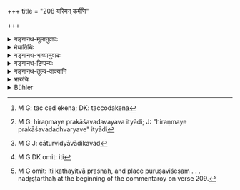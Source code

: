 +++
title = "208 यस्मिन् कर्मणि"

+++

<details><summary>गङ्गानथ-मूलानुवादः</summary>

In connection with a rite, when specific fees are prescribed for its several parts,—will one man take all these, or shall they all share them?
</details>

<details><summary>मेधातिथिः</summary>

इदं अपरं प्रकृतोपयोगि वैदिकं कथ्यते । वैदिके कर्मणि सामस्त्येन दक्षिणा आम्नायन्ते, न प्रतिपुरुषं विभागेन- "तस्य द्वादशशतं दक्षिणा" इति । तच् चातिदेशेन[^३०] क्रत्वन्तराणि तद्विकाराण्य् अनुगच्छन्ति राजसूयादीनि । तत्र च केषुचिद् अङ्गकर्मसु प्रतिपदम् अन्या दक्षिणाम्नाता पुरुषविशेषसंयोगेन- "हिरण्मयौ प्राकाशव् अध्वर्यवे"[^३१] (शब् ओन् प्म्स् १०.३.६३) इत्यादि । ताः **प्रत्यङ्गदक्षिणाः** संपद्यन्ते । किम् अध्वर्योश् चातुर्विद्यवादिकवद्[^३२] ददातिसंबन्धः, सर्वेषाम् ऋत्विजां दक्षिणाः, अध्वर्यस् तु द्वारमात्रम्, उत तस्यैव सा, अन्येषां प्रकृतांशः इति[^३३] संशयोपन्यासार्थः श्लोकः । प्रतिपदं पुरुषविसेषाश्रया अङ्गेषु दक्षिणाः **प्रत्यङ्गदक्षिणाः** । अथ वा वीप्सायां **प्रत्यङ्ग्**अशब्दः । अङ्गम् अङ्गम् आश्रिताः **प्रत्यङ्गाः** । **स एष ता आददीत** । मुख्य एव पुरुषस्य ददातिना संयोग उत कर्तृत्वाविशेषाद् अन्ये ऽपि **भजेरंल्** लभेरन्, प्रधानदक्षिणाया इव, इति कथयित्वा प्रश्नः । पुरुषविशेषम् उक्तास् तदर्था एवेति निर्णयः । एवं ददातिर् मुख्यार्थो भवति । पुरुषसंयोगश् च नादृष्टार्थः[^३४] ॥ ८.२०८ ॥


[^३४]:
     M G omit: iti kathayitvā praśnaḥ, and place puruṣaviśeṣam . . . nādṛṣṭārthaḥ at the beginning of the commentaroy on verse 209.


[^३३]:
     M G DK omit: iti


[^३२]:
     M G J: cāturvidyāvādikavad


[^३१]:
     M G: hiraṇmaye prakāśavadavayava ityādi; J: "hiraṇmaye prakāśavadadhvaryave" ityādi


[^३०]:
     M G: tac ced ekena; DK: taccodakena
</details>

<details><summary>गङ्गानथ-भाष्यानुवादः</summary>

This verse adds something more in connection with Vedic rites, which is relevant to the present context.

In connection with rites, fees are as a rule proscribed for them as a whole, and not with reference to each priest,—the injunction being in the form ‘the fee for it shall he twelve hundred’; this same injunction becomes applicable by ‘transference’ also to such sacrifices as grow out of, and are analogous to, that in connection with which the fee has been prescribed;—such sacrifices, for instance, as the *llājasūya* and the rest;—now in connection with these latter, it is found that with reference to certain parts of the rite, distinct speciñc fees have been prescribed as to be paid to a particular priest specifically,—*e.g*., ‘the bright gold shall be given *to the Adhvaryu*’;—these are what are called (in the text) ‘*specific fees for its several parts*.’

Now the question arises—Is the gift, like the other sacrificial fees, connected with the *Adhvaryu*, only in the sense that he is one among four partners, and it belongs to all the priests, the *Adhraryu* being only the channel? or that it belongs to the *Adhvaryu* alone, the others receiving a share only out of the main fee?

This is the question propounded by the verse.

The term ‘*pratyaṅgadakṣiṇā*’ means *the fees directly prescribed in so many words in connection with special rites as to be given to particular persons*. Or the term ‘*pratyaṅga*’ may mean *for* *each several part*.

‘*Will one man take all these*,’—the gift being connected with the chief priest only,—or shall others all ‘*share them*,’—those, equally with the chief priest, having officiated at the performance;—just as they do in the case of the main sacrificial fee?—Such is the sense of the question.

The answer to this is that when a certain fee has been prescribed for a particular person, it is to be taken by him alone: as it is only thus that the prescribed act of ‘giving’ could he regarded as fulfilled. The mention of the particular recipient in the rule could not be intended to serve any transcendental purpose (and no other purpose could it serve, if the fee were not actually meant to be received by that person alone).—(208)
</details>

<details><summary>गङ्गानथ-टिप्पन्यः</summary>

This verse is quoted in *Vivādaratnākara* (p. 119) which adds the following notes:—‘*Praiyaṃśadakṣiṇāḥ*’ (which is its reading for ‘*pratyaṅgadakṣināḥ*’), the fees that have been prescribed for a particular priest, in connection with particular sections of an elaborate sacrifice; *e.g*., at the ceremony of anointment two golden vessels are given to the *Adhvaryu* priest;—in regard to these, the question is—Is the whole of that special fee to be taken by that one priest in reference to whom it has been prescribed? Or that individual is only the formal recipient, and the fee has to be equally divided among all the priests taking part in the performance?

It is quoted in *Kṛtyakalapataru* (90a), which explains ‘*pratyaṃśadakṣiṇā*’ (which is its reading for ‘*pratyaṅgadakṣiṇā*’) as ‘the fees that have been prescribed as the special shares of particular priests’, and it adds that this rule is meant to raise the question whether when, *e.g*., two gold Prakāśas are prescribed as to be given at the *Abhiṣecanīya Rites, to the Adhvaryu*,—are the two articles to be taken by that priest, or are they to be divided among all the priests concerned?
</details>

<details><summary>गङ्गानथ-तुल्य-वाक्यानि</summary>

*Viṣṇu* (Vivādaratnākara, p. 120).—(Same as Manu).

*Bṛhaspati* (Aparārka, p. 837).—(Same as Manu).
</details>

<details><summary>भारुचिः</summary>

प्रत्यङ्गदक्षिणाः सर्वदा संशय्यन्ते । किम् अमीषाम् ऋत्विजां प्रतिग्रहनियमश् चातुर्विद्यविनियुक्तपादिकब्राह्मणवत्, उत पदार्थस्वरूपस्वाभाव्यात् तदर्थेनेति न्यायविकल्पो ऽनूद्यते । तादर्थ्यपक्षं चाश्रित्यैतद् अधुनोच्यते ॥ ८.२०७ ॥
</details>

<details><summary>Bühler</summary>

208	But if (specific) fees are ordained for the several parts of a rite, shall he (who performs the part) receive them, or shall they all share them?
</details>
